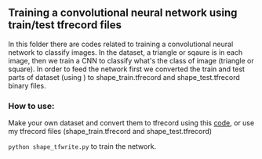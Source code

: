 
## Training a convolutional neural network using train/test tfrecord files

In this folder there are codes related to training a convolutional neural network to classify images. In the dataset, a triangle or sqaure is in each image, then we train a CNN to classify what's the class of image (triangle or square). In order to feed the network first we converted the train and test parts of dataset (using ) to shape_train.tfrecord and shape_test.tfrecord binary files.

### How to use:

Make your own dataset and convert them to tfrecord using this [code](https://github.com/m-nasiri/tensorflow/tree/master/tfrecord), or use my tfrecord files (shape_train.tfrecord and shape_test.tfrecord)

`python shape_tfwrite.py` to train the network.
